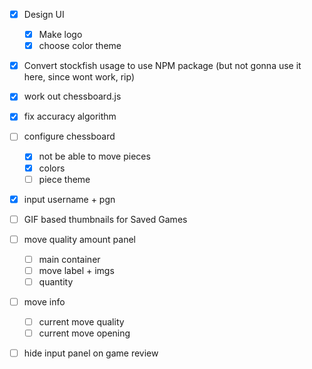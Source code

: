 - [x] Design UI

  - [x] Make logo
  - [x] choose color theme

- [x] Convert stockfish usage to use NPM package (but not gonna use it here, since wont work, rip)
- [x] work out chessboard.js
- [x] fix accuracy algorithm

- [ ] configure chessboard

  - [x] not be able to move pieces
  - [x] colors
  - [ ] piece theme

- [x] input username + pgn

- [ ] GIF based thumbnails for Saved Games

- [ ] move quality amount panel 
  - [ ] main container
  - [ ] move label + imgs
  - [ ] quantity

- [ ] move info
  - [ ] current move quality
  - [ ] current move opening

- [ ] hide input panel on game review

